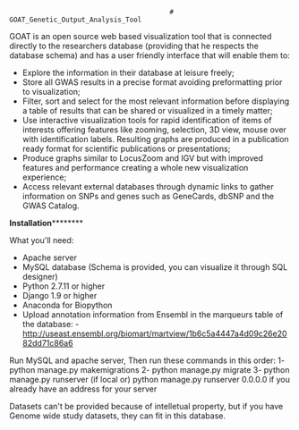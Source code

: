                                             # GOAT_Genetic_Output_Analysis_Tool
GOAT is an open source web based visualization tool that is connected directly to the researchers database (providing that he respects the database schema) and has a user friendly interface that will enable them to:
- Explore the information in their database at leisure freely;
- Store all GWAS results in a precise format avoiding preformatting prior to visualization;
- Filter, sort and select for the most relevant information before displaying a table of results that can be shared or visualized in a timely matter;
- Use interactive visualization tools for rapid identification of items of interests offering features like zooming, selection, 3D view, mouse over with identification labels. Resulting graphs are produced in a publication ready format for scientific publications or presentations;
- Produce graphs similar to LocusZoom and IGV but with improved features and performance creating a whole new visualization experience;
- Access relevant external databases through dynamic links to gather information on SNPs and genes such as GeneCards, dbSNP and the GWAS Catalog.

****************************************************Installation************************************************************

What you'll need:
- Apache server
- MySQL database (Schema is provided, you can visualize it through SQL designer)
- Python 2.7.11 or higher
- Django 1.9 or higher
- Anaconda for Biopython
- Upload annotation information from Ensembl in the marqueurs table of the database: 
    -http://useast.ensembl.org/biomart/martview/1b6c5a4447a4d09c26e2082dd71c86a6

Run MySQL and apache server, 
Then run these commands in this order:
1- python manage.py makemigrations
2- python manage.py migrate
3- python manage.py runserver (if local or)       python manage.py runserver 0.0.0.0 if you already have an address for your server

Datasets can't be provided because of intelletual property, but if you have Genome wide study datasets, they can fit in this database.
